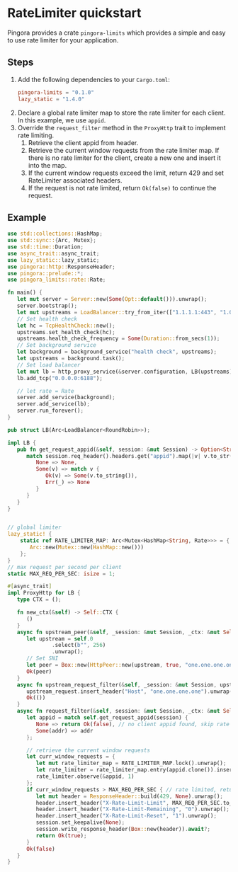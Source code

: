 # **RateLimiter quickstart**
Pingora provides a crate `pingora-limits` which provides a simple and easy to use rate limiter for your application.

## Steps
1. Add the following dependencies to your `Cargo.toml`:
   ```toml
   pingora-limits = "0.1.0"
   lazy_static = "1.4.0"
   ```
2. Declare a global rate limiter map to store the rate limiter for each client. In this example, we use `appid`.
3. Override the `request_filter` method in the `ProxyHttp` trait to implement rate limiting.
   1. Retrieve the client appid from header.
   2. Retrieve the current window requests from the rate limiter map. If there is no rate limiter for the client, create a new one and insert it into the map.
   3. If the current window requests exceed the limit, return 429 and set RateLimiter associated headers.
   4. If the request is not rate limited, return `Ok(false)` to continue the request.

## Example
```rust
use std::collections::HashMap;
use std::sync::{Arc, Mutex};
use std::time::Duration;
use async_trait::async_trait;
use lazy_static::lazy_static;
use pingora::http::ResponseHeader;
use pingora::prelude::*;
use pingora_limits::rate::Rate;

fn main() {
   let mut server = Server::new(Some(Opt::default())).unwrap();
   server.bootstrap();
   let mut upstreams = LoadBalancer::try_from_iter(["1.1.1.1:443", "1.0.0.1:443"]).unwrap();
   // Set health check
   let hc = TcpHealthCheck::new();
   upstreams.set_health_check(hc);
   upstreams.health_check_frequency = Some(Duration::from_secs(1));
   // Set background service
   let background = background_service("health check", upstreams);
   let upstreams = background.task();
   // Set load balancer
   let mut lb = http_proxy_service(&server.configuration, LB(upstreams));
   lb.add_tcp("0.0.0.0:6188");

   // let rate = Rate
   server.add_service(background);
   server.add_service(lb);
   server.run_forever();
}

pub struct LB(Arc<LoadBalancer<RoundRobin>>);

impl LB {
   pub fn get_request_appid(&self, session: &mut Session) -> Option<String> {
      match session.req_header().headers.get("appid").map(|v| v.to_str()) {
         None => None,
         Some(v) => match v {
            Ok(v) => Some(v.to_string()),
            Err(_) => None
         }
      }
   }
}


// global limiter
lazy_static! {
    static ref RATE_LIMITER_MAP: Arc<Mutex<HashMap<String, Rate>>> = {
       Arc::new(Mutex::new(HashMap::new()))
    };
}
// max request per second per client
static MAX_REQ_PER_SEC: isize = 1;

#[async_trait]
impl ProxyHttp for LB {
   type CTX = ();

   fn new_ctx(&self) -> Self::CTX {
      ()
   }
   async fn upstream_peer(&self, _session: &mut Session, _ctx: &mut Self::CTX) -> Result<Box<HttpPeer>> {
      let upstream = self.0
              .select(b"", 256)
              .unwrap();
      // Set SNI
      let peer = Box::new(HttpPeer::new(upstream, true, "one.one.one.one".to_string()));
      Ok(peer)
   }
   async fn upstream_request_filter(&self, _session: &mut Session, upstream_request: &mut RequestHeader, _ctx: &mut Self::CTX) -> Result<()> where Self::CTX: Send + Sync {
      upstream_request.insert_header("Host", "one.one.one.one").unwrap();
      Ok(())
   }
   async fn request_filter(&self, session: &mut Session, _ctx: &mut Self::CTX) -> Result<bool> where Self::CTX: Send + Sync {
      let appid = match self.get_request_appid(session) {
         None => return Ok(false), // no client appid found, skip rate limiting
         Some(addr) => addr
      };

      // retrieve the current window requests
      let curr_window_requests = {
         let mut rate_limiter_map = RATE_LIMITER_MAP.lock().unwrap();
         let rate_limiter = rate_limiter_map.entry(appid.clone()).insert_or_with(|| Rate::new(Duration::from_secs(1)));
         rate_limiter.observe(&appid, 1)
      };
      if curr_window_requests > MAX_REQ_PER_SEC { // rate limited, return 429
         let mut header = ResponseHeader::build(429, None).unwrap();
         header.insert_header("X-Rate-Limit-Limit", MAX_REQ_PER_SEC.to_string()).unwrap();
         header.insert_header("X-Rate-Limit-Remaining", "0").unwrap();
         header.insert_header("X-Rate-Limit-Reset", "1").unwrap();
         session.set_keepalive(None);
         session.write_response_header(Box::new(header)).await?;
         return Ok(true);
      }
      Ok(false)
   }
}
```
